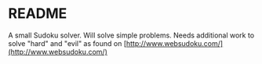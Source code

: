 # README #

A small Sudoku solver. Will solve simple problems. Needs additional work to solve "hard" and "evil" as found on [http://www.websudoku.com/](http://www.websudoku.com/) 